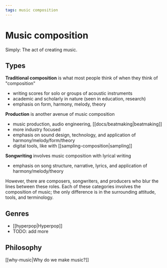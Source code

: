 ```yaml
---
tags: music composition
---
```


# Music composition

Simply: The act of creating music.

## Types

**Traditional composition** is what most people think of when they think of "composition"

- writing scores for solo or groups of acoustic instruments
- academic and scholarly in nature (seen in education, research)
- emphasis on form, harmony, melody, theory

**Production** is another avenue of music composition

- music production, audio engineering, [[docs/beatmaking|beatmaking]]
- more industry focused
- emphasis on sound design, technology, and application of harmony/melody/form/theory
- digital tools, like with [[sampling-composition|sampling]]

**Songwriting** involves music composition with lyrical writing

- emphasis on song structure, narrative, lyrics, and application of harmony/melody/theory

However, there are composers, songwriters, and producers who blur the lines between these roles. Each of these categories involves the composition of music; the only difference is in the surrounding attitude, tools, and terminology.

## Genres

- [[hyperpop|Hyperpop]]
- TODO: add more

## Philosophy

[[why-music|Why do we make music?]]
